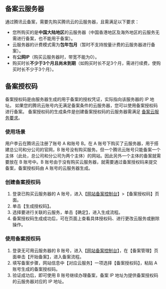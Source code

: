 <span id="service"></span>
## 备案云服务器

通过腾讯云备案，需要先购买腾讯云的云服务器，且需满足以下要求：

- 您所购买的是**中国大陆地区**的云服务器（中国香港地区及海外地区的云服务无需进行备案，也不能用于备案）。
- 云服务器的计费模式需为**包年包月**（暂时不支持按量计费的云服务器进行备案）。
- 有**公网IP**（购买云服务器时，带宽不能为0）。
- 购买时长**不少于3个月且尚未到期**（如购买时长不足3个月，需进行续费，使购买时长不少于3个月）。


## 备案授权码

备案授权码是由服务器生成的用于备案的授权凭证，实际指向该服务器的 IP 地址。
如果您的腾讯云账号内无满足备案条件的云服务器，您可以使用备案授权码进行备案。
备案授权码的生成条件是创建备案授权码的云服务器需满足 [备案云服务要求](#service)。

### 使用场景

用户李云在腾讯云注册了账号 A 和账号 B。在 A 账号下购买了云服务器，用于搭建总公司和分公司的官网，B 账号没有购买服务。但一个腾讯云账号只能备案一个主体（此处，总公司和分公司为两个主体）的网站。因此另外一个主体的备案就需要放在 B 账号中。B 账号由于没有购买云服务器，就需要通过备案授权码来提交备案，备案授权码由 A 账号的云服务器生成。

### 创建备案授权码

1. 登录已购买云服务器的 A 账号，进入【[网站备案控制台](https://console.cloud.tencent.com/beian)】>【备案授权码】页面。
2. 单击【生成授权码】。
3. 选择要进行关联的云服务，单击【确定】，进入生成流程。
4. 备案授权码生成成功后，可在页面上查看具体授权码、进行更改云服务或删除操作。

### 使用备案授权码

1. 登录无可用云服务器的 B 账号，进入【[网站备案控制台](https://console.cloud.tencent.com/beian)】，在【备案管理】页面单击【开始备案】，进入备案流程。
2. 填写备案步骤，网站信息中【对应云服务】一项选择【备案授权码】，粘贴 A 账号生成的备案授权码。
3. 验证成功后，即可使用 B 账号继续办理备案，备案 IP 地址为提供备案授权码的云服务器对应的 IP 地址。

